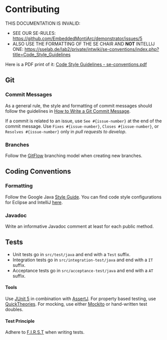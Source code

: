 # Contributing

THIS DOCUMENTATION IS INVALID: 
* SEE OUR SE-RULES: https://github.com/EmbeddedMontiArc/demonstrator/issues/5
* ALSO USE THE FORMATTING OF THE SE CHAIR AND **NOT** INTELLIJ ONE: https://sselab.de/lab2/private/intwiki/se-conventions/index.php?title=Code_Style_Guidelines

Here is a PDF print of it:
[Code Style Guidelines - se-conventions.pdf](https://github.com/EmbeddedMontiArc/demonstrator/files/1857943/Code.Style.Guidelines.-.se-conventions.pdf)


## Git

### Commit Messages

As a general rule, the style and formatting of commit messages should follow the guidelines in
[How to Write a Git Commit Message](http://chris.beams.io/posts/git-commit/).

If a commit is related to an issue, use `See #{issue-number}` at the end of the commit message.
Use `Fixes #{issue-number}`, `Closes #{issue-number}`, or `Resolves #{issue-number}` only in 
*pull requests to develop*.

### Branches

Follow the [GitFlow](http://nvie.com/posts/a-successful-git-branching-model/) branching 
model when creating new branches.

## Coding Conventions

### Formatting

Follow the Google Java [Style Guide](https://google.github.io/styleguide/javaguide.html). You can
find code style configurations for Eclipse and IntelliJ [here](https://github.com/google/styleguide).

### Javadoc

Write an informative Javadoc comment at least for each public method.

## Tests

* Unit tests go in `src/test/java` and end with a `Test` suffix.
* Integration tests go in `src/integration-test/java` and end with a `IT` suffix.
* Acceptance tests go in `src/acceptance-test/java` and end with a `AT` suffix.

#### Tools
Use [JUnit 5](http://junit.org/junit5/) in combination with 
[AssertJ](http://joel-costigliola.github.io/assertj/). For property based testing, use 
[QuickTheories](https://github.com/ncredinburgh/QuickTheories). For mocking, use either 
[Mockito](http://site.mockito.org/) or hand-written test doubles.

#### Test Principle
Adhere to [F.I.R.S.T](https://pragprog.com/magazines/2012-01/unit-tests-are-first) when writing
tests.
